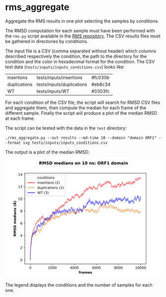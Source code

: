 # rms_aggregate

Aggregate the RMS results in one plot selecting the samples by conditions.

The RMSD computation for each sample must have been performed with the `rms.py` script available in the 
[RMS repository](https://github.com/njeanne/rms). The CSV results files must be gathered in directories by conditions.

The input file is a CSV (comma separated without header) which columns described respectively the condition, the path 
to the directory for the condition and the color in hexadecimal format for the condition. The CSV test data 
(`tests/inputs/inputs_conditions.csv`) looks like:

|   |   |   |
|---|---|---|
| insertions  | tests/inputs/insertions  | #fc030b |
| duplications | tests/inputs/duplications | #eb8c34 |
| WT  | tests/inputs/WT | #0303fc |

For each condition of the CSV file, the script will search for RMSD CSV files and aggregate them, then compute the 
median for each frame of the different sample. Finally the script will produce a plot of the median RMSD at each frame.

The script can be tested with the data in the `test` directory:
```shell script
./rms_aggregate.py --out results --md-time 10 --domain "domain ORF1" --format svg tests/inputs/inputs_conditions.csv
```

The output is a plot of the median RMSD:

![median RMSD plot](doc/_static/RMSD_ORF1-domain_10-ns.svg)

The legend displays the conditions and the number of samples for each one.